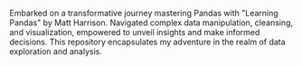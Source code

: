 Embarked on a transformative journey mastering Pandas with "Learning Pandas" by Matt Harrison. Navigated complex data manipulation, cleansing, and visualization, empowered to unveil insights and make informed decisions. This repository encapsulates my adventure in the realm of data exploration and analysis.

